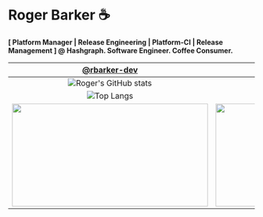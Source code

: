 # Roger Barker ☕ 

**[ Platform Manager | Release Engineering | Platform-CI | Release Management ] @ Hashgraph. Software Engineer. Coffee Consumer.**

| [@rbarker-dev](https://github.com/rbarker-dev) | [@DJ-BBot ](https://github.com/DJ-BBot) |
| :--------: | :------: |
| ![Roger's GitHub stats](https://github-readme-stats.vercel.app/api?username=rbarker-dev&show_icons=true&theme=react) | ![Roger's GitHub stats](https://github-readme-stats.vercel.app/api?username=DJ-BBot&show_icons=true&theme=github_dark_dimmed) |
| ![Top Langs](https://github-readme-stats.vercel.app/api/top-langs/?username=rbarker-dev&show_icons=true&theme=react) | ![Top Langs](https://github-readme-stats.vercel.app/api/top-langs/?username=DJ-BBot&show_icons=true&theme=github_dark_dimmed) |
| <img src="https://github-readme-streak-stats.herokuapp.com/?user=rbarker-dev&theme=react&hide_border=false" height="210" width="400"> | <img src="https://github-readme-streak-stats.herokuapp.com/?user=DJ-BBot&theme=github_dark_dimmed&hide_border=false" height="210" width="400"> |


<!--
**rbarker-dev/rbarker-dev** is a ✨ _special_ ✨ repository because its `README.md` (this file) appears on your GitHub profile.

Here are some ideas to get you started:

- 🔭 I’m currently working on ...
- 🌱 I’m currently learning ...
- 👯 I’m looking to collaborate on ...
- 🤔 I’m looking for help with ...
- 💬 Ask me about ...
- 📫 How to reach me: ...
- 😄 Pronouns: ...
- ⚡ Fun fact: ...
-->
